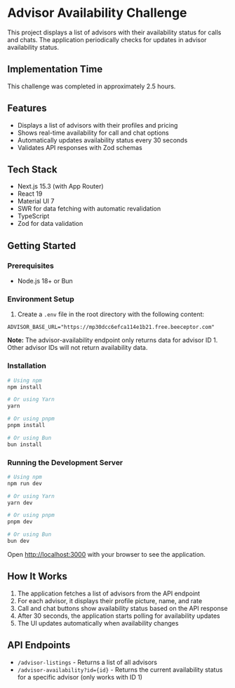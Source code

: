 # Advisor Availability Challenge

This project displays a list of advisors with their availability status for calls and chats. The application periodically checks for updates in advisor availability status.

## Implementation Time
This challenge was completed in approximately 2.5 hours.

## Features

- Displays a list of advisors with their profiles and pricing
- Shows real-time availability for call and chat options
- Automatically updates availability status every 30 seconds
- Validates API responses with Zod schemas

## Tech Stack

- Next.js 15.3 (with App Router)
- React 19
- Material UI 7
- SWR for data fetching with automatic revalidation
- TypeScript
- Zod for data validation

## Getting Started

### Prerequisites

- Node.js 18+ or Bun

### Environment Setup

1. Create a `.env` file in the root directory with the following content:
```
ADVISOR_BASE_URL="https://mp30dcc6efca114e1b21.free.beeceptor.com"
```

**Note:** The advisor-availability endpoint only returns data for advisor ID 1. Other advisor IDs will not return availability data.

### Installation

```bash
# Using npm
npm install

# Or using Yarn
yarn

# Or using pnpm
pnpm install

# Or using Bun
bun install
```

### Running the Development Server

```bash
# Using npm
npm run dev

# Or using Yarn
yarn dev

# Or using pnpm
pnpm dev

# Or using Bun
bun dev
```

Open [http://localhost:3000](http://localhost:3000) with your browser to see the application.

## How It Works

1. The application fetches a list of advisors from the API endpoint
2. For each advisor, it displays their profile picture, name, and rate
3. Call and chat buttons show availability status based on the API response
4. After 30 seconds, the application starts polling for availability updates
5. The UI updates automatically when availability changes

## API Endpoints

- `/advisor-listings` - Returns a list of all advisors
- `/advisor-availability?id={id}` - Returns the current availability status for a specific advisor (only works with ID 1)
